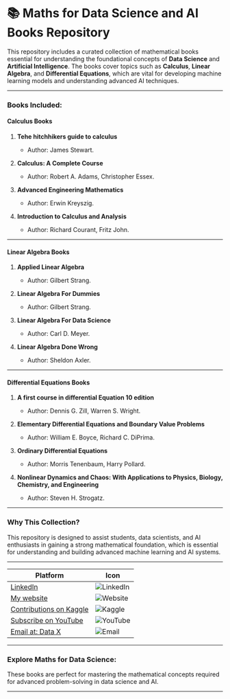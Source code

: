 # 📚 Maths for Data Science and AI Books Repository  

This repository includes a curated collection of mathematical books essential for understanding the foundational concepts of **Data Science** and **Artificial Intelligence**. The books cover topics such as **Calculus**, **Linear Algebra**, and **Differential Equations**, which are vital for developing machine learning models and understanding advanced AI techniques.

---

### Books Included:  

#### **Calculus Books**  
1. **Tehe hitchhikers guide to calculus**  
   - Author: James Stewart.  

2. **Calculus: A Complete Course**  
   - Author: Robert A. Adams, Christopher Essex.  

3. **Advanced Engineering Mathematics**  
   - Author: Erwin Kreyszig.  

4. **Introduction to Calculus and Analysis**  
   - Author: Richard Courant, Fritz John.  

---

#### **Linear Algebra Books**  
1. **Applied Linear Algebra**  
   - Author: Gilbert Strang.  

2. **Linear Algebra For Dummies**  
   - Author: Gilbert Strang.  

3. **Linear Algebra For Data Science**  
   - Author: Carl D. Meyer.  

4. **Linear Algebra Done Wrong**  
   - Author: Sheldon Axler.  

---

#### **Differential Equations Books**  
1. **A first course in differential Equation 10 edition**  
   - Author: Dennis G. Zill, Warren S. Wright.  

2. **Elementary Differential Equations and Boundary Value Problems**  
   - Author: William E. Boyce, Richard C. DiPrima.  

3. **Ordinary Differential Equations**  
   - Author: Morris Tenenbaum, Harry Pollard.  

4. **Nonlinear Dynamics and Chaos: With Applications to Physics, Biology, Chemistry, and Engineering**  
   - Author: Steven H. Strogatz.  

---

### Why This Collection?  
This repository is designed to assist students, data scientists, and AI enthusiasts in gaining a strong mathematical foundation, which is essential for understanding and building advanced machine learning and AI systems.

---

| Platform               | Icon                                                                                 |
|------------------------|--------------------------------------------------------------------------------------|
| [LinkedIn ](https://www.linkedin.com/in/rajaahmedalikhan)   | ![LinkedIn](https://img.shields.io/badge/-LinkedIn-0077B5?logo=linkedin&logoColor=white)   |
| [My website ](https://dataxofficial.com)         | ![Website](https://img.shields.io/badge/-Website-FF6600?logo=web&logoColor=white)         |
| [Contributions on Kaggle ](https://www.kaggle.com/datascientist97) | ![Kaggle](https://img.shields.io/badge/-Kaggle-20BEFF?logo=kaggle&logoColor=white)      |
| [Subscribe on YouTube ](https://www.youtube.com/@datax_official) | ![YouTube](https://img.shields.io/badge/-YouTube-FF0000?logo=youtube&logoColor=white) |
| [Email at: Data X](mailto:datascientist097@gmail.com)     | ![Email](https://img.shields.io/badge/-Email-D14836?logo=gmail&logoColor=white)          |  

---

### Explore Maths for Data Science:  
These books are perfect for mastering the mathematical concepts required for advanced problem-solving in data science and AI.

--- 
